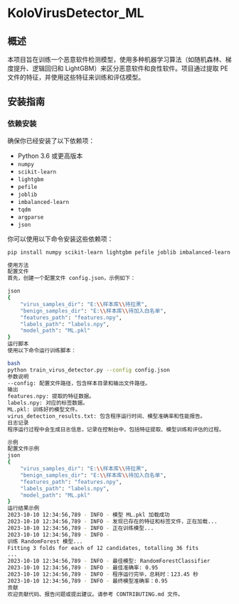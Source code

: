 # KoloVirusDetector_ML

## 概述

本项目旨在训练一个恶意软件检测模型，使用多种机器学习算法（如随机森林、梯度提升、逻辑回归和 LightGBM）来区分恶意软件和良性软件。项目通过提取 PE 文件的特征，并使用这些特征来训练和评估模型。

## 安装指南

### 依赖安装

确保你已经安装了以下依赖项：

- Python 3.6 或更高版本
- `numpy`
- `scikit-learn`
- `lightgbm`
- `pefile`
- `joblib`
- `imbalanced-learn`
- `tqdm`
- `argparse`
- `json`

你可以使用以下命令安装这些依赖项：

```bash
pip install numpy scikit-learn lightgbm pefile joblib imbalanced-learn tqdm

使用方法
配置文件
首先，创建一个配置文件 config.json，示例如下：

json
{
    "virus_samples_dir": "E:\\样本库\\待拉黑",
    "benign_samples_dir": "E:\\样本库\\待加入白名单",
    "features_path": "features.npy",
    "labels_path": "labels.npy",
    "model_path": "ML.pkl"
}
运行脚本
使用以下命令运行训练脚本：

bash
python train_virus_detector.py --config config.json
参数说明
--config: 配置文件路径，包含样本目录和输出文件路径。
输出
features.npy: 提取的特征数据。
labels.npy: 对应的标签数据。
ML.pkl: 训练好的模型文件。
virus_detection_results.txt: 包含程序运行时间、模型准确率和性能报告。
日志记录
程序运行过程中会生成日志信息，记录在控制台中，包括特征提取、模型训练和评估的过程。

示例
配置文件示例
json
{
    "virus_samples_dir": "E:\\样本库\\待拉黑",
    "benign_samples_dir": "E:\\样本库\\待加入白名单",
    "features_path": "features.npy",
    "labels_path": "labels.npy",
    "model_path": "ML.pkl"
}
运行结果示例
2023-10-10 12:34:56,789 - INFO - 模型 ML.pkl 加载成功
2023-10-10 12:34:56,789 - INFO - 发现已存在的特征和标签文件，正在加载...
2023-10-10 12:34:56,789 - INFO - 正在训练模型...
2023-10-10 12:34:56,789 - INFO - 
训练 RandomForest 模型...
Fitting 3 folds for each of 12 candidates, totalling 36 fits
...
2023-10-10 12:34:56,789 - INFO - 最佳模型: RandomForestClassifier
2023-10-10 12:34:56,789 - INFO - 最佳准确率: 0.95
2023-10-10 12:34:56,789 - INFO - 程序运行完毕，总耗时：123.45 秒
2023-10-10 12:34:56,789 - INFO - 最终模型准确率：0.95
贡献
欢迎贡献代码、报告问题或提出建议。请参考 CONTRIBUTING.md 文件。

